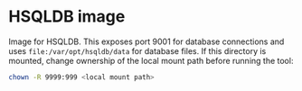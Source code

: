 # HSQLDB image

Image for HSQLDB. This exposes port 9001 for database connections and uses `file:/var/opt/hsqldb/data` for database files. If this directory is mounted, change ownership of the local mount path before running the tool:

```sh
chown -R 9999:999 <local mount path>
```
